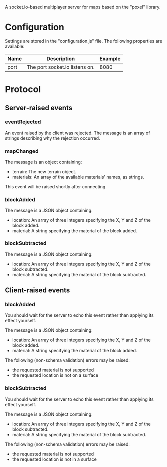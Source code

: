 A socket.io-based multiplayer server for maps based on the "poxel" library.

# Configuration

Settings are stored in the "configuration.js" file.
The following properties are available:

| Name         | Description                                                               | Example       |
| ------------ | ------------------------------------------------------------------------- | ------------- |
| port         | The port socket.io listens on.                                            | 8080          |

# Protocol

## Server-raised events

### eventRejected

An event raised by the client was rejected.
The message is an array of strings describing why the rejection occurred.

### mapChanged

The message is an object containing:

* terrain: The new terrain object.
* materials: An array of the available materials' names, as strings.

This event will be raised shortly after connecting.

### blockAdded

The message is a JSON object containing:

* location: An array of three integers specifying the X, Y and Z of the block added.
* material: A string specifying the material of the block added.

### blockSubtracted

The message is a JSON object containing:

* location: An array of three integers specifying the X, Y and Z of the block subtracted.
* material: A string specifying the material of the block subtracted.

## Client-raised events

### blockAdded

You should wait for the server to echo this event rather than applying its effect yourself.

The message is a JSON object containing:

* location: An array of three integers specifying the X, Y and Z of the block added.
* material: A string specifying the material of the block added.

The following (non-schema validation) errors may be raised:

* the requested material is not supported
* the requested location is not on a surface

### blockSubtracted

You should wait for the server to echo this event rather than applying its effect yourself.

The message is a JSON object containing:

* location: An array of three integers specifying the X, Y and Z of the block subtracted.
* material: A string specifying the material of the block subtracted.

The following (non-schema validation) errors may be raised:

* the requested material is not supported
* the requested location is not in a surface
